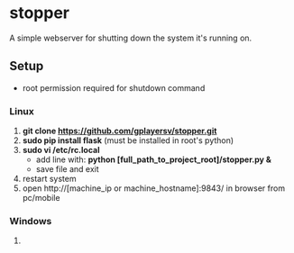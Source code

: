 # stopper
A simple webserver for shutting down the system it's running on.

## Setup
* root permission required for shutdown command

### Linux
1. **git clone https://github.com/gplayersv/stopper.git**
1. **sudo pip install flask** (must be installed in root's python)
2. **sudo vi /etc/rc.local**
    * add line with: **python [full_path_to_project_root]/stopper.py &**
    * save file and exit
3. restart system
4. open http://[machine_ip or machine_hostname]:9843/ in browser from pc/mobile

### Windows
1. 